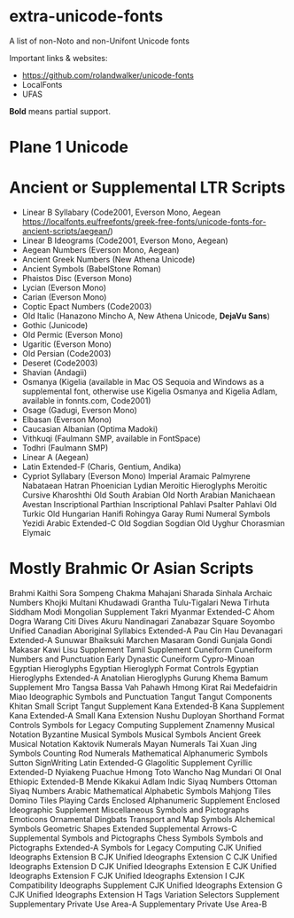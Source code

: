 # extra-unicode-fonts

A list of non-Noto and non-Unifont Unicode fonts

Important links & websites:
* https://github.com/rolandwalker/unicode-fonts
* LocalFonts
* UFAS

**Bold** means partial support.

# Plane 1 Unicode

# Ancient or Supplemental LTR Scripts

* Linear B Syllabary (Code2001, Everson Mono, Aegean https://localfonts.eu/freefonts/greek-free-fonts/unicode-fonts-for-ancient-scripts/aegean/)
* Linear B Ideograms (Code2001, Everson Mono, Aegean)
* Aegean Numbers (Everson Mono, Aegean)
* Ancient Greek Numbers (New Athena Unicode)
* Ancient Symbols (BabelStone Roman)
* Phaistos Disc (Everson Mono)
* Lycian (Everson Mono)
* Carian (Everson Mono)
* Coptic Epact Numbers (Code2003)
* Old Italic (Hanazono Mincho A, New Athena Unicode, **DejaVu Sans**)
* Gothic (Junicode)
* Old Permic (Everson Mono)
* Ugaritic (Everson Mono)
* Old Persian (Code2003)
* Deseret (Code2003)
* Shavian (Andagii)
* Osmanya (Kigelia (available in Mac OS Sequoia and Windows as a supplemental font, otherwise use Kigelia Osmanya and Kigelia Adlam, available in fonnts.com, Code2001)
* Osage (Gadugi, Everson Mono)
* Elbasan (Everson Mono)
* Caucasian Albanian (Optima Madoki)
* Vithkuqi (Faulmann SMP, available in FontSpace)
* Todhri (Faulmann SMP)
* Linear A (Aegean)
* Latin Extended-F (Charis, Gentium, Andika)
* Cypriot Syllabary (Everson Mono)
 Imperial Aramaic
 Palmyrene
 Nabataean
 Hatran
 Phoenician
 Lydian
 Meroitic Hieroglyphs
 Meroitic Cursive
 Kharoshthi
 Old South Arabian
 Old North Arabian
 Manichaean
 Avestan
 Inscriptional Parthian
 Inscriptional Pahlavi
 Psalter Pahlavi
 Old Turkic
 Old Hungarian
 Hanifi Rohingya
 Garay
 Rumi Numeral Symbols
 Yezidi
 Arabic Extended-C
 Old Sogdian
 Sogdian
 Old Uyghur
 Chorasmian
 Elymaic

# Mostly Brahmic Or Asian Scripts
 Brahmi
 Kaithi
 Sora Sompeng
 Chakma
 Mahajani
 Sharada
 Sinhala Archaic Numbers
 Khojki
 Multani
 Khudawadi
 Grantha
 Tulu-Tigalari
 Newa
 Tirhuta
 Siddham
 Modi
 Mongolian Supplement
 Takri
 Myanmar Extended-C
 Ahom
 Dogra
 Warang Citi
 Dives Akuru
 Nandinagari
 Zanabazar Square
 Soyombo
 Unified Canadian Aboriginal Syllabics Extended-A
 Pau Cin Hau
 Devanagari Extended-A
 Sunuwar
 Bhaiksuki
 Marchen
 Masaram Gondi
 Gunjala Gondi
 Makasar
 Kawi
 Lisu Supplement
 Tamil Supplement
 Cuneiform
 Cuneiform Numbers and Punctuation
 Early Dynastic Cuneiform
 Cypro-Minoan
 Egyptian Hieroglyphs
 Egyptian Hieroglyph Format Controls
 Egyptian Hieroglyphs Extended-A
 Anatolian Hieroglyphs
 Gurung Khema
 Bamum Supplement
 Mro
 Tangsa
 Bassa Vah
 Pahawh Hmong
 Kirat Rai
 Medefaidrin
 Miao
 Ideographic Symbols and Punctuation
 Tangut
 Tangut Components
 Khitan Small Script
 Tangut Supplement
 Kana Extended-B
 Kana Supplement
 Kana Extended-A
 Small Kana Extension
 Nushu
 Duployan
 Shorthand Format Controls
 Symbols for Legacy Computing Supplement
 Znamenny Musical Notation
 Byzantine Musical Symbols
 Musical Symbols
 Ancient Greek Musical Notation
 Kaktovik Numerals
 Mayan Numerals
 Tai Xuan Jing Symbols
 Counting Rod Numerals
 Mathematical Alphanumeric Symbols
 Sutton SignWriting
 Latin Extended-G
 Glagolitic Supplement
 Cyrillic Extended-D
 Nyiakeng Puachue Hmong
 Toto
 Wancho
 Nag Mundari
 Ol Onal
 Ethiopic Extended-B
 Mende Kikakui
 Adlam
 Indic Siyaq Numbers
 Ottoman Siyaq Numbers
 Arabic Mathematical Alphabetic Symbols
 Mahjong Tiles
 Domino Tiles
 Playing Cards
 Enclosed Alphanumeric Supplement
 Enclosed Ideographic Supplement
 Miscellaneous Symbols and Pictographs
 Emoticons
 Ornamental Dingbats
 Transport and Map Symbols
 Alchemical Symbols
 Geometric Shapes Extended
 Supplemental Arrows-C
 Supplemental Symbols and Pictographs
 Chess Symbols
 Symbols and Pictographs Extended-A
 Symbols for Legacy Computing
 CJK Unified Ideographs Extension B
 CJK Unified Ideographs Extension C
 CJK Unified Ideographs Extension D
 CJK Unified Ideographs Extension E
 CJK Unified Ideographs Extension F
 CJK Unified Ideographs Extension I
 CJK Compatibility Ideographs Supplement
 CJK Unified Ideographs Extension G
 CJK Unified Ideographs Extension H
 Tags
 Variation Selectors Supplement
 Supplementary Private Use Area-A
 Supplementary Private Use Area-B
